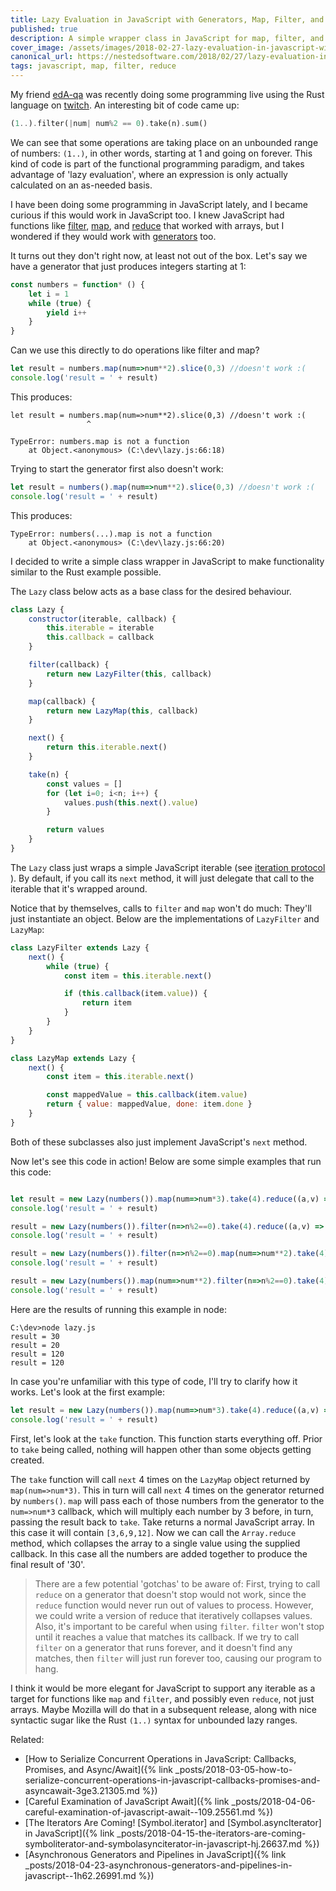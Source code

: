 ```yaml
---
title: Lazy Evaluation in JavaScript with Generators, Map, Filter, and Reduce
published: true
description: A simple wrapper class in JavaScript for map, filter, and reduce
cover_image: /assets/images/2018-02-27-lazy-evaluation-in-javascript-with-generators-map-filter-and-reduce--36h5.21002/qibwx9lwo3mi62m77tbh.jpg
canonical_url: https://nestedsoftware.com/2018/02/27/lazy-evaluation-in-javascript-with-generators-map-filter-and-reduce-36h5.21002.html
tags: javascript, map, filter, reduce
---
```


My friend [edA-qa](https://dev.to/mortoray) was recently doing some programming live using the Rust language on [twitch](https://www.twitch.tv/mortoray). An interesting bit of code came up: 

```rust
(1..).filter(|num| num%2 == 0).take(n).sum() 
```

We can see that some operations are taking place on an unbounded range of numbers: `(1..)`, in other words, starting at 1 and going on forever. This kind of code is part of the functional programming paradigm, and takes advantage of 'lazy evaluation', where an expression is only actually calculated on an as-needed basis.

I have been doing some programming in JavaScript lately, and I became curious if this would work in JavaScript too. I knew JavaScript had functions like [filter](https://developer.mozilla.org/en-US/docs/Web/JavaScript/Reference/Global_Objects/Array/filter), [map](https://developer.mozilla.org/en-US/docs/Web/JavaScript/Reference/Global_Objects/Array/map), and [reduce](https://developer.mozilla.org/en-US/docs/Web/JavaScript/Reference/Global_Objects/Array/reduce) that worked with arrays, but I wondered if they would work with [generators](https://developer.mozilla.org/en-US/docs/Web/JavaScript/Guide/Iterators_and_Generators) too.

It turns out they don't right now, at least not out of the box. Let's say we have a generator that just produces integers starting at 1:

```javascript
const numbers = function* () {
	let i = 1
	while (true) {
		yield i++ 
	}
}
```
Can we use this directly to do operations like filter and map?

```javascript
let result = numbers.map(num=>num**2).slice(0,3) //doesn't work :(
console.log('result = ' + result)
```

This produces: 

```
let result = numbers.map(num=>num**2).slice(0,3) //doesn't work :(
                 ^

TypeError: numbers.map is not a function
    at Object.<anonymous> (C:\dev\lazy.js:66:18)
```

Trying to start the generator first also doesn't work:

```javascript
let result = numbers().map(num=>num**2).slice(0,3) //doesn't work :(
console.log('result = ' + result)
```
This produces:

```
TypeError: numbers(...).map is not a function
    at Object.<anonymous> (C:\dev\lazy.js:66:20)
```

I decided to write a simple class wrapper in JavaScript to make functionality similar to the Rust example possible.

The `Lazy` class below acts as a base class for the desired behaviour.

```javascript
class Lazy {
	constructor(iterable, callback) {
		this.iterable = iterable
		this.callback = callback
	}

	filter(callback) {
		return new LazyFilter(this, callback)
	}

	map(callback) {
		return new LazyMap(this, callback)
	}

	next() {
		return this.iterable.next()
	}

	take(n) {
		const values = []
		for (let i=0; i<n; i++) {
			values.push(this.next().value)
		}

		return values
	}
}  
```        

The `Lazy` class just wraps a simple JavaScript iterable (see [iteration protocol](https://developer.mozilla.org/en-US/docs/Web/JavaScript/Reference/Iteration_protocols) ). By default, if you call its `next` method, it will just delegate that call to the iterable that it's wrapped around.      

Notice that by themselves, calls to `filter` and `map` won't do much: They'll just instantiate an object. Below are the implementations of `LazyFilter` and `LazyMap`:

```javascript
class LazyFilter extends Lazy {
	next() {
		while (true) {
			const item = this.iterable.next()

			if (this.callback(item.value)) {
				return item
			}
		}
	}
}

class LazyMap extends Lazy {
	next() {
		const item = this.iterable.next()

		const mappedValue = this.callback(item.value)
		return { value: mappedValue, done: item.done }
	}
}

```
                                                                                                                                                                                                                                                                                                                                                                                                                                                                                                                                                                                                                                                                                                                                                                                                                                                                                                                                                                                                                                                                                                                                                                                                                                                                                                                                                                                                                                                                                                                                                                                                                                                                                                                                                                                                                                                                                                                                                                                                                                                                                                                                                                                                                                                                                                                                                                                                                                                                                                                                                                                                                                                                                                                                                                                                                                                                                                                                                                                                                                                                                                                                                                                                                                                                                                                                                                                                                                                                                                                                                                                                                                                                                                                                                                                                                                                                                                                                                                                                                                                                                                                                                                                                                                                                                                                                                                                                                                                                                                                                                                                                                                                                                                                                                                                                                                                                                                                                                                                                                                                                                                                                                                                                                                                                                                                                                                                                                                                                                                                                                                                                                                                                                                                                                                                                                                                                                                                                                                                                                                                                                                                                                                                                                                                                                                                                                                                                                                                                                                                                                                                                                                                                                                                                                                                                                                                                                                                                                                                                                                                                                                                                                                                                                                                                                                                                                                                                                                                                                                                                                                                                                                                                                                                                                                                                                                                                                                                                                                                                                                                                                                                                                                                                                                                                                                                                                                                                                                                                                                                                                                                                                                                                                                                                                                                                                                                                                                                                                                                                                                                                                                                                                                                                                                                                                                                                                                                                                                                                                                                                                                                                                                                                                                                                                                                                                                                                                                                                                                                                                                                                                                                                                                                                                                                                                                                                                                                                                                                                                                                                                                                                                                                                                                                                                                                                                                                                                                                                                                                                                                                                                                                                                                                                                                                                                                                                                                                                                                                                                                                                                                                                                                                                                                                                                                                                                                                                                                                                                                                                                                                                                                                                                                                                                                                                                                                                                                                                                                           
Both of these subclasses also just implement JavaScript's `next` method. 

Now let's see this code in action! Below are some simple examples that run this code:


```javascript

let result = new Lazy(numbers()).map(num=>num*3).take(4).reduce((a,v) => a + v)
console.log('result = ' + result)

result = new Lazy(numbers()).filter(n=>n%2==0).take(4).reduce((a,v) => a + v)
console.log('result = ' + result)

result = new Lazy(numbers()).filter(n=>n%2==0).map(num=>num**2).take(4).reduce((a,v) => a + v)
console.log('result = ' + result)

result = new Lazy(numbers()).map(num=>num**2).filter(n=>n%2==0).take(4).reduce((a,v) => a + v)
console.log('result = ' + result)

```


Here are the results of running this example in node:


```
C:\dev>node lazy.js
result = 30
result = 20
result = 120
result = 120
```

In case you're unfamiliar with this type of code, I'll try to clarify how it works. Let's look at the first example: 

```javascript
let result = new Lazy(numbers()).map(num=>num*3).take(4).reduce((a,v) => a + v)
console.log('result = ' + result)
```

First, let's look at the `take` function. This function starts everything off. Prior to `take` being called, nothing will happen other than some objects getting created. 

The `take` function will call `next` 4 times on the `LazyMap` object returned by `map(num=>num*3)`. This in turn will call `next` 4 times on the generator returned by `numbers()`. `map` will pass each of those numbers from the generator to the `num=>num*3` callback, which will multiply each number by 3 before, in turn, passing the result back to `take`. Take returns a normal JavaScript array. In this case it will contain `[3,6,9,12]`. Now we can call the `Array.reduce` method, which collapses the array to a single value using the supplied callback. In this case all the numbers are added together to produce the final result of '30'. 

>There are a few potential 'gotchas' to be aware of: First, trying to call `reduce` on a generator that doesn't stop would not work, since the `reduce` function would never run out of values to process. However, we could write a version of reduce that iteratively collapses values. Also, it's important to be careful when using `filter`. `filter` won't stop until  it reaches a value that matches its callback. If we try to call `filter` on a generator that runs forever, and it doesn't find any matches, then `filter` will just run forever too, causing our program to hang.

I think it would be more elegant for JavaScript to support any iterable as a target for functions like `map` and `filter`, and possibly even `reduce`, not just arrays. Maybe Mozilla will do that in a subsequent release, along with nice syntactic sugar like the Rust `(1..)` syntax for unbounded lazy ranges.

Related:

* [How to Serialize Concurrent Operations in JavaScript: Callbacks, Promises, and Async/Await]({% link _posts/2018-03-05-how-to-serialize-concurrent-operations-in-javascript-callbacks-promises-and-asyncawait-3ge3.21305.md %})
* [Careful Examination of JavaScript Await]({% link _posts/2018-04-06-careful-examination-of-javascript-await--109.25561.md %})
* [The Iterators Are Coming! [Symbol.iterator] and [Symbol.asyncIterator] in JavaScript]({% link _posts/2018-04-15-the-iterators-are-coming-symboliterator-and-symbolasynciterator-in-javascript-hj.26637.md %})
* [Asynchronous Generators and Pipelines in JavaScript]({% link _posts/2018-04-23-asynchronous-generators-and-pipelines-in-javascript--1h62.26991.md %})